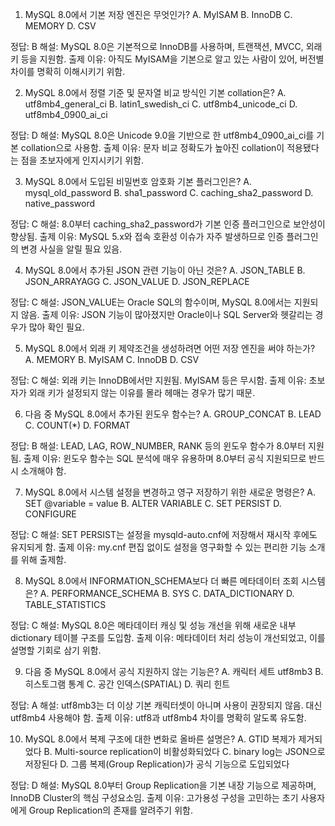 1. MySQL 8.0에서 기본 저장 엔진은 무엇인가?
A. MyISAM
B. InnoDB
C. MEMORY
D. CSV

정답: B
해설: MySQL 8.0은 기본적으로 InnoDB를 사용하며, 트랜잭션, MVCC, 외래 키 등을 지원함.
출제 이유: 아직도 MyISAM을 기본으로 알고 있는 사람이 있어, 버전별 차이를 명확히 이해시키기 위함.

2. MySQL 8.0에서 정렬 기준 및 문자열 비교 방식인 기본 collation은?
A. utf8mb4_general_ci
B. latin1_swedish_ci
C. utf8mb4_unicode_ci
D. utf8mb4_0900_ai_ci

정답: D
해설: MySQL 8.0은 Unicode 9.0을 기반으로 한 utf8mb4_0900_ai_ci를 기본 collation으로 사용함.
출제 이유: 문자 비교 정확도가 높아진 collation이 적용됐다는 점을 초보자에게 인지시키기 위함.

3. MySQL 8.0에서 도입된 비밀번호 암호화 기본 플러그인은?
A. mysql_old_password
B. sha1_password
C. caching_sha2_password
D. native_password

정답: C
해설: 8.0부터 caching_sha2_password가 기본 인증 플러그인으로 보안성이 향상됨.
출제 이유: MySQL 5.x와 접속 호환성 이슈가 자주 발생하므로 인증 플러그인의 변경 사실을 알릴 필요 있음.

4. MySQL 8.0에서 추가된 JSON 관련 기능이 아닌 것은?
A. JSON_TABLE
B. JSON_ARRAYAGG
C. JSON_VALUE
D. JSON_REPLACE

정답: C
해설: JSON_VALUE는 Oracle SQL의 함수이며, MySQL 8.0에서는 지원되지 않음.
출제 이유: JSON 기능이 많아졌지만 Oracle이나 SQL Server와 헷갈리는 경우가 많아 확인 필요.

5. MySQL 8.0에서 외래 키 제약조건을 생성하려면 어떤 저장 엔진을 써야 하는가?
A. MEMORY
B. MyISAM
C. InnoDB
D. CSV

정답: C
해설: 외래 키는 InnoDB에서만 지원됨. MyISAM 등은 무시함.
출제 이유: 초보자가 외래 키가 설정되지 않는 이유를 몰라 헤매는 경우가 많기 때문.

6. 다음 중 MySQL 8.0에서 추가된 윈도우 함수는?
A. GROUP_CONCAT
B. LEAD
C. COUNT(*)
D. FORMAT

정답: B
해설: LEAD, LAG, ROW_NUMBER, RANK 등의 윈도우 함수가 8.0부터 지원됨.
출제 이유: 윈도우 함수는 SQL 분석에 매우 유용하며 8.0부터 공식 지원되므로 반드시 소개해야 함.

7. MySQL 8.0에서 시스템 설정을 변경하고 영구 저장하기 위한 새로운 명령은?
A. SET @variable = value
B. ALTER VARIABLE
C. SET PERSIST
D. CONFIGURE

정답: C
해설: SET PERSIST는 설정을 mysqld-auto.cnf에 저장해서 재시작 후에도 유지되게 함.
출제 이유: my.cnf 편집 없이도 설정을 영구화할 수 있는 편리한 기능 소개를 위해 출제함.

8. MySQL 8.0에서 INFORMATION_SCHEMA보다 더 빠른 메타데이터 조회 시스템은?
A. PERFORMANCE_SCHEMA
B. SYS
C. DATA_DICTIONARY
D. TABLE_STATISTICS

정답: C
해설: MySQL 8.0은 메타데이터 캐싱 및 성능 개선을 위해 새로운 내부 dictionary 테이블 구조를 도입함.
출제 이유: 메타데이터 처리 성능이 개선되었고, 이를 설명할 기회로 삼기 위함.

9. 다음 중 MySQL 8.0에서 공식 지원하지 않는 기능은?
A. 캐릭터 세트 utf8mb3
B. 히스토그램 통계
C. 공간 인덱스(SPATIAL)
D. 쿼리 힌트

정답: A
해설: utf8mb3는 더 이상 기본 캐릭터셋이 아니며 사용이 권장되지 않음. 대신 utf8mb4 사용해야 함.
출제 이유: utf8과 utf8mb4 차이를 명확히 알도록 유도함.

10. MySQL 8.0에서 복제 구조에 대한 변화로 올바른 설명은?
A. GTID 복제가 제거되었다
B. Multi-source replication이 비활성화되었다
C. binary log는 JSON으로 저장된다
D. 그룹 복제(Group Replication)가 공식 기능으로 도입되었다

정답: D
해설: MySQL 8.0부터 Group Replication을 기본 내장 기능으로 제공하며, InnoDB Cluster의 핵심 구성요소임.
출제 이유: 고가용성 구성을 고민하는 초기 사용자에게 Group Replication의 존재를 알려주기 위함.